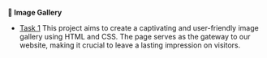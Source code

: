 **📄 Image Gallery**

- [Task 1](https://github.com/Iampratyush004/CodeAlpha_Image_Gallery)
This project aims to create a captivating and user-friendly image gallery using HTML and CSS. The page serves as the gateway to our website, making it crucial to leave a lasting impression on visitors. 
